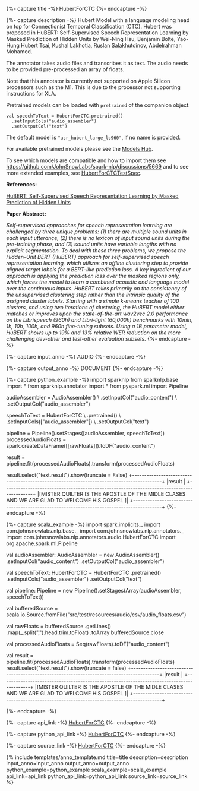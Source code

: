 {%- capture title -%}
HubertForCTC
{%- endcapture -%}

{%- capture description -%}
Hubert Model with a language modeling head on top for Connectionist Temporal Classification
(CTC). Hubert was proposed in HuBERT: Self-Supervised Speech Representation Learning by Masked
Prediction of Hidden Units by Wei-Ning Hsu, Benjamin Bolte, Yao-Hung Hubert Tsai, Kushal
Lakhotia, Ruslan Salakhutdinov, Abdelrahman Mohamed.

The annotator takes audio files and transcribes it as text. The audio needs to be provided
pre-processed an array of floats.

Note that this annotator is currently not supported on Apple Silicon processors such as the
M1. This is due to the processor not supporting instructions for XLA.

Pretrained models can be loaded with `pretrained` of the companion object:
```
val speechToText = HubertForCTC.pretrained()
  .setInputCols("audio_assembler")
  .setOutputCol("text")
```
The default model is `"asr_hubert_large_ls960"`, if no name is provided.

For available pretrained models please see the
[Models Hub](https://sparknlp.org/models).

To see which models are compatible and how to import them see
https://github.com/JohnSnowLabs/spark-nlp/discussions/5669 and to see more extended
examples, see
[HubertForCTCTestSpec](https://github.com/JohnSnowLabs/spark-nlp/blob/master/src/test/scala/com/johnsnowlabs/nlp/annotators/audio/HubertForCTCTest.scala).

**References:**

[HuBERT: Self-Supervised Speech Representation Learning by Masked Prediction of Hidden Units](https://arxiv.org/abs/2106.07447)

**Paper Abstract:**

*Self-supervised approaches for speech representation learning are challenged by three unique
problems: (1) there are multiple sound units in each input utterance, (2) there is no lexicon
of input sound units during the pre-training phase, and (3) sound units have variable lengths
with no explicit segmentation. To deal with these three problems, we propose the Hidden-Unit
BERT (HuBERT) approach for self-supervised speech representation learning, which utilizes an
offline clustering step to provide aligned target labels for a BERT-like prediction loss. A
key ingredient of our approach is applying the prediction loss over the masked regions only,
which forces the model to learn a combined acoustic and language model over the continuous
inputs. HuBERT relies primarily on the consistency of the unsupervised clustering step rather
than the intrinsic quality of the assigned cluster labels. Starting with a simple k-means
teacher of 100 clusters, and using two iterations of clustering, the HuBERT model either
matches or improves upon the state-of-the-art wav2vec 2.0 performance on the Librispeech
(960h) and Libri-light (60,000h) benchmarks with 10min, 1h, 10h, 100h, and 960h fine-tuning
subsets. Using a 1B parameter model, HuBERT shows up to 19% and 13% relative WER reduction on
the more challenging dev-other and test-other evaluation subsets.*
{%- endcapture -%}

{%- capture input_anno -%}
AUDIO
{%- endcapture -%}

{%- capture output_anno -%}
DOCUMENT
{%- endcapture -%}

{%- capture python_example -%}
import sparknlp
from sparknlp.base import *
from sparknlp.annotator import *
from pyspark.ml import Pipeline

audioAssembler = AudioAssembler() \\
    .setInputCol("audio_content") \\
    .setOutputCol("audio_assembler")

speechToText = HubertForCTC \\
    .pretrained() \\
    .setInputCols(["audio_assembler"]) \\
    .setOutputCol("text")

pipeline = Pipeline().setStages([audioAssembler, speechToText])
processedAudioFloats = spark.createDataFrame([[rawFloats]]).toDF("audio_content")

result = pipeline.fit(processedAudioFloats).transform(processedAudioFloats)

result.select("text.result").show(truncate = False)
+------------------------------------------------------------------------------------------+
|result                                                                                    |
+------------------------------------------------------------------------------------------+
|[MISTER QUILTER IS THE APOSTLE OF THE MIDLE CLASES AND WE ARE GLAD TO WELCOME HIS GOSPEL ]|
+------------------------------------------------------------------------------------------+
{%- endcapture -%}

{%- capture scala_example -%}
import spark.implicits._
import com.johnsnowlabs.nlp.base._
import com.johnsnowlabs.nlp.annotators._
import com.johnsnowlabs.nlp.annotators.audio.HubertForCTC
import org.apache.spark.ml.Pipeline

val audioAssembler: AudioAssembler = new AudioAssembler()
  .setInputCol("audio_content")
  .setOutputCol("audio_assembler")

val speechToText: HubertForCTC = HubertForCTC
  .pretrained()
  .setInputCols("audio_assembler")
  .setOutputCol("text")

val pipeline: Pipeline = new Pipeline().setStages(Array(audioAssembler, speechToText))

val bufferedSource =
  scala.io.Source.fromFile("src/test/resources/audio/csv/audio_floats.csv")

val rawFloats = bufferedSource
  .getLines()
  .map(_.split(",").head.trim.toFloat)
  .toArray
bufferedSource.close

val processedAudioFloats = Seq(rawFloats).toDF("audio_content")

val result = pipeline.fit(processedAudioFloats).transform(processedAudioFloats)
result.select("text.result").show(truncate = false)
+------------------------------------------------------------------------------------------+
|result                                                                                    |
+------------------------------------------------------------------------------------------+
|[MISTER QUILTER IS THE APOSTLE OF THE MIDLE CLASES AND WE ARE GLAD TO WELCOME HIS GOSPEL ]|
+------------------------------------------------------------------------------------------+

{%- endcapture -%}

{%- capture api_link -%}
[HubertForCTC](/api/com/johnsnowlabs/nlp/annotators/audio/HubertForCTC)
{%- endcapture -%}

{%- capture python_api_link -%}
[HubertForCTC](/api/python/reference/autosummary/sparknlp/annotator/audio/hubert_for_ctc/index.html#python.sparknlp.annotator.audio.hubert_for_ctc.HubertForCTC)
{%- endcapture -%}

{%- capture source_link -%}
[HubertForCTC](https://github.com/JohnSnowLabs/spark-nlp/tree/master/src/main/scala/com/johnsnowlabs/nlp/annotators/audio/HubertForCTC.scala)
{%- endcapture -%}

{% include templates/anno_template.md
title=title
description=description
input_anno=input_anno
output_anno=output_anno
python_example=python_example
scala_example=scala_example
api_link=api_link
python_api_link=python_api_link
source_link=source_link
%}